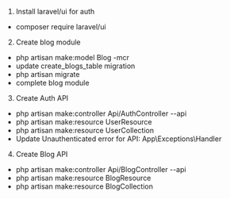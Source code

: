 1. Install laravel/ui for auth
- composer require laravel/ui

2. Create blog module
- php artisan make:model Blog -mcr
- update create_blogs_table migration
- php artisan migrate
- complete blog module

3. Create Auth API
- php artisan make:controller Api/AuthController --api
- php artisan make:resource UserResource
- php artisan make:resource UserCollection
- Update Unauthenticated error for API: App\Exceptions\Handler

4. Create Blog API
- php artisan make:controller Api/BlogController --api
- php artisan make:resource BlogResource
- php artisan make:resource BlogCollection

